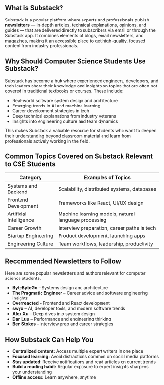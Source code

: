
## What is Substack?

Substack is a popular platform where experts and professionals publish **newsletters** — in-depth articles, technical explanations, opinions, and guides — that are delivered directly to subscribers via email or through the Substack app. It combines elements of blogs, email newsletters, and magazines, making it an accessible place to get high-quality, focused content from industry professionals.


## Why Should Computer Science Students Use Substack?

Substack has become a hub where experienced engineers, developers, and tech leaders share their knowledge and insights on topics that are often not covered in traditional textbooks or courses. These include:

* Real-world software system design and architecture
* Emerging trends in AI and machine learning
* Career development strategies in tech
* Deep technical explanations from industry veterans
* Insights into engineering culture and team dynamics

This makes Substack a valuable resource for students who want to deepen their understanding beyond classroom material and learn from professionals actively working in the field.

## Common Topics Covered on Substack Relevant to CSE Students

| Category                | Examples of Topics                                   |
| ----------------------- | ---------------------------------------------------- |
| Systems and Backend     | Scalability, distributed systems, databases          |
| Frontend Development    | Frameworks like React, UI/UX design                  |
| Artificial Intelligence | Machine learning models, natural language processing |
| Career Growth           | Interview preparation, career paths in tech          |
| Startup Engineering     | Product development, launching apps                  |
| Engineering Culture     | Team workflows, leadership, productivity             |

## Recommended Newsletters to Follow

Here are some popular newsletters and authors relevant for computer science students:

* **ByteByteGo** – Systems design and architecture
* **The Pragmatic Engineer** – Career advice and software engineering insights
* **Overreacted** – Frontend and React development
* **swyx** – AI, developer tools, and modern software trends
* **Alex Xu** – Deep dives into system design
* **Dan Luu** – Performance and engineering thinking
* **Ben Stokes** – Interview prep and career strategies

## How Substack Can Help You

* **Centralized content:** Access multiple expert writers in one place
* **Focused learning:** Avoid distractions common on social media platforms
* **Stay updated:** Receive notifications and read articles on current trends
* **Build a reading habit:** Regular exposure to expert insights sharpens your understanding
* **Offline access:** Learn anywhere, anytime

